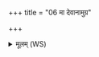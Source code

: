 +++
title = "06 मा देवानामुग्र"

+++
<details><summary>मूलम् (WS)</summary>

मा देवानामुग्र राजन्नस्माकं पुरुषा रिषन् ।  
रक्षांस्यस्मद् यक्ष्मांश्च नाशयामसि ब्रह्मणा ॥ ९ ॥
</details>